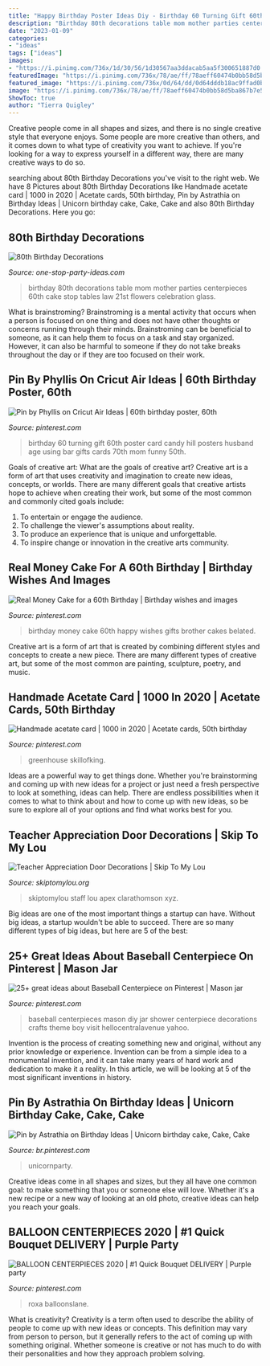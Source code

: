 ```yaml
---
title: "Happy Birthday Poster Ideas Diy - Birthday 60 Turning Gift 60th Poster Card Candy Hill Posters Husband Age Using Bar Gifts Cards 70th Mom Funny 50th"
description: "Birthday 80th decorations table mom mother parties centerpieces 60th cake stop tables law 21st flowers celebration glass"
date: "2023-01-09"
categories:
- "ideas"
tags: ["ideas"]
images:
- "https://i.pinimg.com/736x/1d/30/56/1d30567aa3ddacab5aa5f300651887d0.jpg"
featuredImage: "https://i.pinimg.com/736x/78/ae/ff/78aeff60474b0bb58d5ba867b7e5bd66.jpg"
featured_image: "https://i.pinimg.com/736x/0d/64/dd/0d64dddb18ac9ffad0b8ef50b4332f07.jpg"
image: "https://i.pinimg.com/736x/78/ae/ff/78aeff60474b0bb58d5ba867b7e5bd66.jpg"
ShowToc: true
author: "Tierra Quigley"
---
```



Creative people come in all shapes and sizes, and there is no single creative style that everyone enjoys. Some people are more creative than others, and it comes down to what type of creativity you want to achieve. If you're looking for a way to express yourself in a different way, there are many creative ways to do so.

	

		
searching about 80th Birthday Decorations you've visit to the right web. We have 8 Pictures about 80th Birthday Decorations like Handmade acetate card | 1000 in 2020 | Acetate cards, 50th birthday, Pin by Astrathia on Birthday Ideas | Unicorn birthday cake, Cake, Cake and also 80th Birthday Decorations. Here you go:
		
    
## 80th Birthday Decorations

<img loading=lazy src="http://www.one-stop-party-ideas.com/images/80th-Birthday-Decorations-Tables.jpg" onerror="this.onerror=null;this.src='https://tse1.mm.bing.net/th?id=OIP.Y4pHWFNMbZWWDidlMJauiwHaJ6&amp;pid=15.1';" alt="80th Birthday Decorations">

_Source: one-stop-party-ideas.com_

>birthday 80th decorations table mom mother parties centerpieces 60th cake stop tables law 21st flowers celebration glass. 

	

What is brainstroming?
Brainstroming is a mental activity that occurs when a person is focused on one thing and does not have other thoughts or concerns running through their minds. Brainstroming can be beneficial to someone, as it can help them to focus on a task and stay organized. However, it can also be harmful to someone if they do not take breaks throughout the day or if they are too focused on their work.

    
## Pin By Phyllis On Cricut Air Ideas | 60th Birthday Poster, 60th

<img loading=lazy src="https://i.pinimg.com/736x/df/51/c0/df51c06bed2f4462ce7004dc09037a56--cricut-explore-project-ideas.jpg" onerror="this.onerror=null;this.src='https://tse4.mm.bing.net/th?id=OIP.NuIbDpdFoTnhWHh2kU26MAHaJ4&amp;pid=15.1';" alt="Pin by Phyllis on Cricut Air Ideas | 60th birthday poster, 60th">

_Source: pinterest.com_

>birthday 60 turning gift 60th poster card candy hill posters husband age using bar gifts cards 70th mom funny 50th. 

	

Goals of creative art: What are the goals of creative art?
Creative art is a form of art that uses creativity and imagination to create new ideas, concepts, or worlds. There are many different goals that creative artists hope to achieve when creating their work, but some of the most common and commonly cited goals include: 
1. To entertain or engage the audience.
2. To challenge the viewer's assumptions about reality.
3. To produce an experience that is unique and unforgettable.
4. To inspire change or innovation in the creative arts community.

    
## Real Money Cake For A 60th Birthday | Birthday Wishes And Images

<img loading=lazy src="https://i.pinimg.com/736x/0d/64/dd/0d64dddb18ac9ffad0b8ef50b4332f07.jpg" onerror="this.onerror=null;this.src='https://tse3.mm.bing.net/th?id=OIP.U7E52tQHbwpygCdQlz-qaQHaMX&amp;pid=15.1';" alt="Real Money Cake for a 60th Birthday | Birthday wishes and images">

_Source: pinterest.com_

>birthday money cake 60th happy wishes gifts brother cakes belated. 

	

Creative art is a form of art that is created by combining different styles and concepts to create a new piece. There are many different types of creative art, but some of the most common are painting, sculpture, poetry, and music.

    
## Handmade Acetate Card | 1000 In 2020 | Acetate Cards, 50th Birthday

<img loading=lazy src="https://i.pinimg.com/736x/ac/9f/fa/ac9ffac498c1a82e1ca97169c847963d.jpg" onerror="this.onerror=null;this.src='https://tse4.mm.bing.net/th?id=OIP.LU1yaJcrpwJbLUOPsQVxvgHaJ3&amp;pid=15.1';" alt="Handmade acetate card | 1000 in 2020 | Acetate cards, 50th birthday">

_Source: pinterest.com_

>greenhouse skillofking. 

	

Ideas are a powerful way to get things done. Whether you're brainstorming and coming up with new ideas for a project or just need a fresh perspective to look at something, ideas can help. There are endless possibilities when it comes to what to think about and how to come up with new ideas, so be sure to explore all of your options and find what works best for you.

    
## Teacher Appreciation Door Decorations | Skip To My Lou

<img loading=lazy src="https://www.skiptomylou.org/wp-content/uploads/2009/04/teacherappreciationdoor6-1.jpg" onerror="this.onerror=null;this.src='https://tse2.mm.bing.net/th?id=OIP.mWQPh92M7gF80-2OKlVBUwAAAA&amp;pid=15.1';" alt="Teacher Appreciation Door Decorations | Skip To My Lou">

_Source: skiptomylou.org_

>skiptomylou staff lou apex clarathomson xyz. 

	

Big ideas are one of the most important things a startup can have. Without big ideas, a startup wouldn't be able to succeed. There are so many different types of big ideas, but here are 5 of the best: 

    
## 25+ Great Ideas About Baseball Centerpiece On Pinterest | Mason Jar

<img loading=lazy src="https://i.pinimg.com/736x/1d/30/56/1d30567aa3ddacab5aa5f300651887d0.jpg" onerror="this.onerror=null;this.src='https://tse1.mm.bing.net/th?id=OIP.r_JYiDLufRatO49lntl5WgHaJ3&amp;pid=15.1';" alt="25+ great ideas about Baseball Centerpiece on Pinterest | Mason jar">

_Source: pinterest.com_

>baseball centerpieces mason diy jar shower centerpiece decorations crafts theme boy visit hellocentralavenue yahoo. 

	

Invention is the process of creating something new and original, without any prior knowledge or experience. Invention can be from a simple idea to a monumental invention, and it can take many years of hard work and dedication to make it a reality. In this article, we will be looking at 5 of the most significant inventions in history.

    
## Pin By Astrathia On Birthday Ideas | Unicorn Birthday Cake, Cake, Cake

<img loading=lazy src="https://i.pinimg.com/736x/1a/bf/7f/1abf7f606fa297f6c88438c3c16ddb14.jpg" onerror="this.onerror=null;this.src='https://tse1.mm.bing.net/th?id=OIP._XcPDnZiopJZjWXYDSwm8QHaLH&amp;pid=15.1';" alt="Pin by Astrathia on Birthday Ideas | Unicorn birthday cake, Cake, Cake">

_Source: br.pinterest.com_

>unicornparty. 

	

Creative ideas come in all shapes and sizes, but they all have one common goal: to make something that you or someone else will love. Whether it's a new recipe or a new way of looking at an old photo, creative ideas can help you reach your goals.

    
## BALLOON CENTERPIECES 2020 | #1 Quick Bouquet DELIVERY | Purple Party

<img loading=lazy src="https://i.pinimg.com/736x/78/ae/ff/78aeff60474b0bb58d5ba867b7e5bd66.jpg" onerror="this.onerror=null;this.src='https://tse1.mm.bing.net/th?id=OIP.LD16RgwNBKZKSuURc9MOXwHaLG&amp;pid=15.1';" alt="BALLOON CENTERPIECES 2020 | #1 Quick Bouquet DELIVERY | Purple party">

_Source: pinterest.com_

>roxa balloonslane. 

	

What is creativity?
Creativity is a term often used to describe the ability of people to come up with new ideas or concepts. This definition may vary from person to person, but it generally refers to the act of coming up with something original. Whether someone is creative or not has much to do with their personalities and how they approach problem solving.

